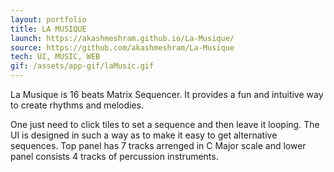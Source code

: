 ```yaml
---
layout: portfolio
title: LA MUSIQUE
launch: https://akashmeshram.github.io/La-Musique/
source: https://github.com/akashmeshram/La-Musique
tech: UI, MUSIC, WEB
gif: /assets/app-gif/laMusic.gif
---
```


La Musique is 16 beats Matrix Sequencer.
It provides a fun and intuitive way to create rhythms and melodies.


One just need to click tiles to set a sequence and then leave it looping.
The UI is designed in such a way as to make it easy to get alternative sequences.
Top panel has 7 tracks arrenged in C Major scale and lower panel consists 
4 tracks of percussion instruments.

<!-- 
This program is a sequencer that puts together a sound sequence from a series
of musical sound. Sequence is rewoked after every 16th note.Top panel consistes 
of sounds of casio arrenged in C Major and lower panel consists of percussion instruments. -->
